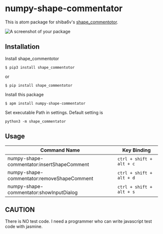 # numpy-shape-commentator

This is atom package for shiba6v's [shape_commentotor](https://github.com/shiba6v/shape_commentator).

![A screenshot of your package](https://raw.githubusercontent.com/wiki/masan4444/numpy-shape-commentator/images/success.gif)

## Installation
Install shape_commentotor
```
$ pip3 install shape_commentotor
```
or
```
$ pip install shape_commentotor
```
Install this package
```
$ apm install numpy-shape-commentator
```
Set executable Path in settings. Default setting is
```
python3 -m shape_commentator
```

## Usage
| Command Name                               | Key Binding                  |
|--------------------------------------------|------------------------------|
| numpy-shape-commentator:insertShapeComment | ```ctrl + shift + alt + c``` |
| numpy-shape-commentator:removeShapeComment | ```ctrl + shift + alt + d``` |
| numpy-shape-commentator:showInputDialog    | ```ctrl + shift + alt + s``` |


## CAUTION
There is NO test code. I need a programmer who can write javascript test code with jasmine.
